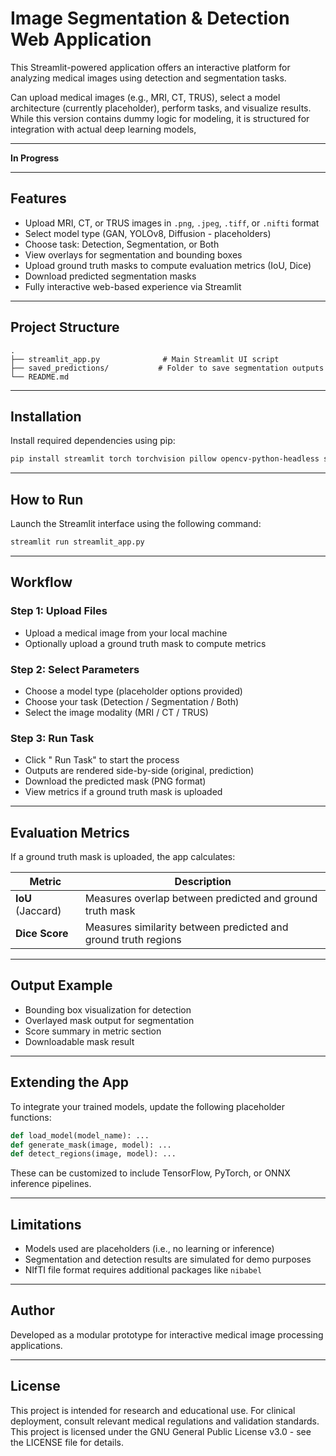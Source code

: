 #  Image Segmentation & Detection Web Application

This Streamlit-powered application offers an interactive platform for analyzing medical images using detection and segmentation tasks. 

Can upload medical images (e.g., MRI, CT, TRUS), select a model architecture (currently placeholder), perform tasks, and visualize results. While this version contains dummy logic for modeling, it is structured for integration with actual deep learning models,  

---------------------------
**In Progress**

--------------

##  Features

- Upload MRI, CT, or TRUS images in `.png`, `.jpeg`, `.tiff`, or `.nifti` format
- Select model type (GAN, YOLOv8, Diffusion - placeholders)
- Choose task: Detection, Segmentation, or Both
- View overlays for segmentation and bounding boxes
- Upload ground truth masks to compute evaluation metrics (IoU, Dice)
- Download predicted segmentation masks
- Fully interactive web-based experience via Streamlit

---

##  Project Structure

```
.
├── streamlit_app.py              # Main Streamlit UI script
├── saved_predictions/           # Folder to save segmentation outputs
└── README.md
```

---

##  Installation

Install required dependencies using pip:

```bash
pip install streamlit torch torchvision pillow opencv-python-headless scikit-learn
```

---

##  How to Run

Launch the Streamlit interface using the following command:

```bash
streamlit run streamlit_app.py
```

---

##  Workflow

### Step 1: Upload Files
- Upload a medical image from your local machine
- Optionally upload a ground truth mask to compute metrics

### Step 2: Select Parameters
- Choose a model type (placeholder options provided)
- Choose your task (Detection / Segmentation / Both)
- Select the image modality (MRI / CT / TRUS)

### Step 3: Run Task
- Click " Run Task" to start the process
- Outputs are rendered side-by-side (original, prediction)
- Download the predicted mask (PNG format)
- View metrics if a ground truth mask is uploaded

---

##  Evaluation Metrics

If a ground truth mask is uploaded, the app calculates:

| Metric | Description |
|--------|-------------|
| **IoU** (Jaccard) | Measures overlap between predicted and ground truth mask |
| **Dice Score** | Measures similarity between predicted and ground truth regions |

---

##  Output Example

-  Bounding box visualization for detection
-  Overlayed mask output for segmentation
-  Score summary in metric section
-  Downloadable mask result

---

##  Extending the App

To integrate your trained models, update the following placeholder functions:

```python
def load_model(model_name): ...
def generate_mask(image, model): ...
def detect_regions(image, model): ...
```

These can be customized to include TensorFlow, PyTorch, or ONNX inference pipelines.

---

##  Limitations

- Models used are placeholders (i.e., no learning or inference)
- Segmentation and detection results are simulated for demo purposes
- NIfTI file format requires additional packages like `nibabel`

---

##  Author

Developed as a modular prototype for interactive medical image processing applications.

---

##  License

This project is intended for research and educational use. For clinical deployment, consult relevant medical regulations and validation standards.
This project is licensed under the GNU General Public License v3.0 - see the LICENSE file for details.

